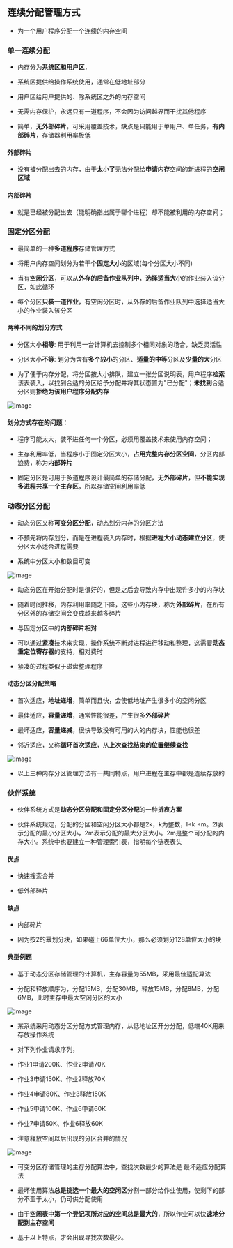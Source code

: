 ## 连续分配管理方式

- 为一个用户程序分配一个连续的内存空间

### 单一连续分配

- 内存分为**系统区和用户区**，

- 系统区提供给操作系统使用，通常在低地址部分

- 用户区给用户提供的、除系统区之外的内存空间

- 无需内存保护，永远只有一道程序，不会因为访问越界而干扰其他程序

- 简单，**无外部碎片**，可采用覆盖技术，缺点是只能用于单用户、单任务，**有内部碎片**，存储器利用率极低

#### 外部碎片

- 没有被分配出去的内存，由于**太小了**无法分配给**申请内存**空间的新进程的**空闲区域**

#### 内部碎片

- 就是已经被分配出去（能明确指出属于哪个进程）却不能被利用的内存空间；

### 固定分区分配

- 最简单的一种**多道程序**存储管理方式

- 将用户内存空间划分为若干个**固定大小**的区域(每个分区大小不同)

- 当有**空闲分区**，可以从**外存的后备作业队列中**，**选择适当大小**的作业装入该分区，如此循环

- 每个分区**只装一道作业**，有空闲分区时，从外存的后备作业队列中选择适当大小的作业装入该分区

#### 两种不同的划分方式

- 分区大小**相等**: 用于利用一台计算机去控制多个相同对象的场合，缺乏灵活性

- 分区大小**不等**: 划分为含有**多个较小**的分区、**适量的中等**分区及**少量的大**分区

- 为了便于内存分配，将分区按大小排队，建立一张分区说明表，用户程序**检索**该表装入，以找到合适的分区给予分配并将其状态置为"已分配"；**未找到**合适分区则**拒绝为该用户程序分配内存**

![image](https://github.com/YC-L/Postgraduate-examination/blob/Operating-System/imgs/Fixed-partition.png)

#### 划分方式存在的问题：

- 程序可能太大，装不进任何一个分区，必须用覆盖技术来使用内存空间；

- 主存利用率低，当程序小于固定分区大小，**占用完整内存分区空间**，分区内部浪费，称为**内部碎片**

- 固定分区是可用于多道程序设计最简单的存储分配，**无外部碎片**，但**不能实现多进程共享一个主存区**，所以存储空间利用率低

### 动态分区分配

- 动态分区又称**可变分区分配**，动态划分内存的分区方法

- 不预先将内存划分，而是在进程装入内存时，根据**进程大小动态建立分区**，使分区大小适合进程需要

- 系统中分区大小和数目可变

![image](https://github.com/YC-L/Postgraduate-examination/blob/Operating-System/imgs/Dynamic-partition.png)

- 动态分区在开始分配时是很好的，但是之后会导致内存中出现许多小的内存块

- 随着时间推移，内存利用率随之下降，这些小内存块，称为**外部碎片**，在所有分区外的存储空间会变成越来越多碎片

- 与固定分区中的**内部碎片相对**

- 可以通过**紧凑**技术来实现，操作系统不断对进程进行移动和整理，这需要**动态重定位寄存器**的支持，相对费时

- 紧凑的过程类似于磁盘整理程序 

#### 动态分区分配策略

- 首次适应，**地址递增**，简单而且快，会使低地址产生很多小的空闲分区

- 最佳适应，**容量递增**，通常性能很差，产生很多**外部碎片**

- 最坏适应，**容量递减**，很快导致没有可用的大的内存块，性能也很差

- 邻近适应，又称**循环首次适应**，从**上次查找结束的位置继续查找**

![image](https://github.com/YC-L/Postgraduate-examination/blob/Operating-System/imgs/Comparison-of-three-memory-partition-management-methods.png)

- 以上三种内存分区管理方法有一共同特点，用户进程在主存中都是连续存放的

### 伙伴系统

- 伙伴系统方式是**动态分区分配和固定分区分配**的一种**折衷方案**

- 伙伴系统规定，分配的分区和空闲分区大小都是2k，k为整数，l≤k ≤m。2l表示分配的最小分区大小，2m表示分配的最大分区大小。2m是整个可分配的内存大小。系统中也要建立一种管理索引表，指明每个链表表头

#### 优点

- 快速搜索合并

- 低外部碎片

#### 缺点

- 内部碎片

- 因为按2的幂划分块，如果碰上66单位大小，那么必须划分128单位大小的块

#### 典型例题

- 基于动态分区存储管理的计算机，主存容量为55MB，采用最佳适配算法

- 分配和释放顺序为，分配15MB，分配30MB，释放15MB，分配8MB，分配6MB，此时主存中最大空闲分区的大小

![image](https://github.com/YC-L/Postgraduate-examination/blob/Operating-System/imgs/Best-fit.png)

- 某系统采用动态分区分配方式管理内存，从低地址区开分分配，低端40K用来存放操作系统

- 对下列作业请求序列，

- 作业1申请200K、作业2申请70K

- 作业3申请150K、作业2释放70K

- 作业4申请80K、作业3释放150K

- 作业5申请100K、作业6申请60K

- 作业7申请50K、作业6释放60K

- 注意释放空间以后出现的分区合并的情况

![image](https://github.com/YC-L/Postgraduate-examination/blob/Operating-System/imgs/First-adaptation.png)

- 可变分区存储管理的主存分配算法中，查找次数最少的算法是 最坏适应分配算法

- 最坏使用算法**总是挑选一个最大的空闲区**分割一部分给作业使用，使剩下的部分不至于太小，仍可供分配使用
- 由于**空闲表中第一个登记项所对应的空间总是最大的**，所以作业可以快**速地分配到主存空间**
- 基于以上特点，才会出现寻找次数最少。 
















